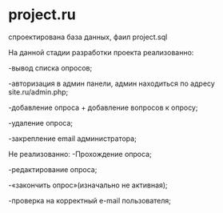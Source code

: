# project.ru

спроектирована база данных, фаил project.sql


На данной стадии разработки проекта реализованно:

-вывод списка опросов;

-авторизация в админ панели, админ находиться по адресу site.ru/admin.php;

-добавление опроса + добавление вопросов к опросу;

-удаление опроса;

-закрепление email администратора;

Не реализованно:
-Прохождение опроса;

-редактирование опроса;

-«закончить опрос»(изначально не активная);

-проверка на корректный e-mail пользователя;
